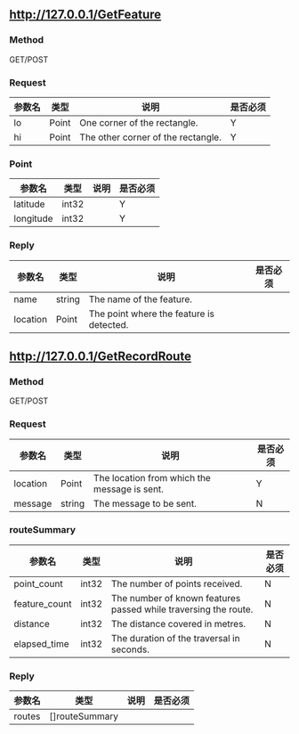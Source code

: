 ## http://127.0.0.1/GetFeature



### Method

GET/POST

### Request

| 参数名 | 类型  |                说明                 | 是否必须 |
|--------|-------|-------------------------------------|----------|
| lo     | Point |  One corner of the rectangle.       | Y        |
| hi     | Point |  The other corner of the rectangle. | Y        |


### Point
|  参数名   | 类型  | 说明 | 是否必须 |
|-----------|-------|------|----------|
| latitude  | int32 |      | Y        |
| longitude | int32 |      | Y        |



### Reply

|  参数名  |  类型  |                   说明                    | 是否必须 |
|----------|--------|-------------------------------------------|----------|
| name     | string |  The name of the feature.                 |          |
| location | Point  |  The point where the feature is detected. |          |

## http://127.0.0.1/GetRecordRoute



### Method

GET/POST

### Request

|  参数名  |  类型  |                     说明                      | 是否必须 |
|----------|--------|-----------------------------------------------|----------|
| location | Point  |  The location from which the message is sent. | Y        |
| message  | string |  The message to be sent.                      | N        |


### routeSummary
|    参数名     | 类型  |                               说明                               | 是否必须 |
|---------------|-------|------------------------------------------------------------------|----------|
| point_count   | int32 |  The number of points received.                                  | N        |
| feature_count | int32 |  The number of known features passed while traversing the route. | N        |
| distance      | int32 |  The distance covered in metres.                                 | N        |
| elapsed_time  | int32 |  The duration of the traversal in seconds.                       | N        |



### Reply

| 参数名 |      类型      | 说明 | 是否必须 |
|--------|----------------|------|----------|
| routes | []routeSummary |      |          |


